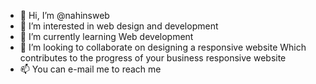 - 👋 Hi, I’m @nahinsweb
- 👀 I’m interested in web design and development 
- 🌱 I’m currently learning Web development 
- 💞️ I’m looking to collaborate on designing a responsive website Which contributes to the progress of your business
responsive website 
- 📫 You can e-mail me to reach me

<!---
nahinsweb/nahinsweb is a ✨ special ✨ repository because its `README.md` (this file) appears on your GitHub profile.
You can click the Preview link to take a look at your changes.
--->
